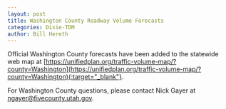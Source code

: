 ```yaml
---
layout: post
title: Washington County Roadway Volume Forecasts
categories: Dixie-TDM
author: Bill Hereth
---
```


Official Washington County forecasts have been added to the statewide web map at [https://unifiedplan.org/traffic-volume-map/?county=Washington](https://unifiedplan.org/traffic-volume-map/?county=Washington){:target="_blank"}. 

For Washington County questions, please contact Nick Gayer at ngayer@fivecounty.utah.gov.